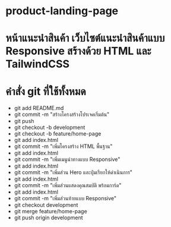 # product-landing-page
# หน้าแนะนําสินค้า เว็บไซต์แนะนําสินค้าแบบ Responsive สร้างด้วย HTML และ TailwindCSS
# คำสั่ง git ที่ใช้ทั้งหมด
- git add README.md
- git commit -m "สร้างโครงสร้างโปรเจคเริ่มต้น"
- git push
- git checkout -b development 
- git checkout -b feature/home-page 
- git add index.html
- git commit -m "เพิ่มโครงสร้าง HTML พื้นฐาน"
- git add index.html 
- git commit -m "เพิ่มเมนูนำทางแบบ Responsive" 
- git add index.html  
- git commit -m "เพิ่มส่วน Hero และปุ่มเรียกให้ดำเนินการ"
- git add index.html  
- git commit -m "เพิ่มส่วนแสดงคุณสมบัติ     พร้อมการ์ด"
- git add index.html 
- git commit -m "เพิ่มส่วนท้ายแบบ Responsive"
- git checkout development 
- git merge feature/home-page 
- git push origin development 